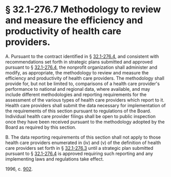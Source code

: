# § 32.1-276.7 Methodology to review and measure the efficiency and productivity of health care providers.

<p>A. Pursuant to the contract identified in § <a href='http://law.lis.virginia.gov/vacode/32.1-276.4/'>32.1-276.4</a>, and consistent with recommendations set forth in strategic plans submitted and approved pursuant to § <a href='http://law.lis.virginia.gov/vacode/32.1-276.4/'>32.1-276.4</a>, the nonprofit organization shall administer and modify, as appropriate, the methodology to review and measure the efficiency and productivity of health care providers. The methodology shall provide for, but not be limited to, comparisons of a health care provider's performance to national and regional data, where available, and may include different methodologies and reporting requirements for the assessment of the various types of health care providers which report to it. Health care providers shall submit the data necessary for implementation of the requirements of this section pursuant to regulations of the Board. Individual health care provider filings shall be open to public inspection once they have been received pursuant to the methodology adopted by the Board as required by this section.</p><p>B. The data reporting requirements of this section shall not apply to those health care providers enumerated in (iv) and (v) of the definition of health care providers set forth in § <a href='http://law.lis.virginia.gov/vacode/32.1-276.3/'>32.1-276.3</a> until a strategic plan submitted pursuant to § <a href='http://law.lis.virginia.gov/vacode/32.1-276.4/'>32.1-276.4</a> is approved requiring such reporting and any implementing laws and regulations take effect.</p><p>1996, c. <a href='http://lis.virginia.gov/cgi-bin/legp604.exe?961+ful+CHAP0902'>902</a>.</p>